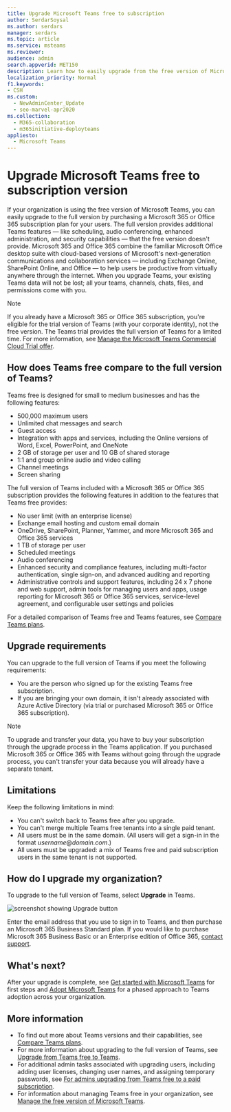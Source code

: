 ```yaml
---
title: Upgrade Microsoft Teams free to subscription
author: SerdarSoysal
ms.author: serdars
manager: serdars
ms.topic: article
ms.service: msteams
ms.reviewer: 
audience: admin
search.appverid: MET150
description: Learn how to easily upgrade from the free version of Microsoft Teams to the full version by purchasing a Microsoft 365 or Office 365 subscription plan for your users.
localization_priority: Normal
f1.keywords:
- CSH
ms.custom: 
  - NewAdminCenter_Update
  - seo-marvel-apr2020
ms.collection: 
  - M365-collaboration
  - m365initiative-deployteams
appliesto: 
  - Microsoft Teams
---
```


# Upgrade Microsoft Teams free to subscription version

If your organization is using the free version of Microsoft Teams, you can easily upgrade to the full version by purchasing a Microsoft 365 or Office 365 subscription plan for your users. The full version provides additional Teams features — like scheduling, audio conferencing, enhanced administration, and security capabilities — that the free version doesn't provide. Microsoft 365 and Office 365 combine the familiar Microsoft Office desktop suite with cloud-based versions of Microsoft's next-generation communications and collaboration services — including Exchange Online, SharePoint Online, and Office — to help users be productive from virtually anywhere through the internet. When you upgrade Teams, your existing Teams data will not be lost; all your teams, channels, chats, files, and permissions come with you. 

> [!NOTE]
> If you already have a Microsoft 365 or Office 365 subscription, you're eligible for the trial version of Teams (with your corporate identity), not the free version. The Teams trial provides the full version of Teams for a limited time. For more information, see [Manage the Microsoft Teams Commercial Cloud Trial offer](iw-trial-teams.md).

## How does Teams free compare to the full version of Teams?

Teams free is designed for small to medium businesses and has the following features:

- 500,000 maximum users
- Unlimited chat messages and search
- Guest access
- Integration with apps and services, including the Online versions of Word, Excel, PowerPoint, and OneNote
- 2 GB of storage per user and 10 GB of shared storage
- 1:1 and group online audio and video calling
- Channel meetings
- Screen sharing

The full version of Teams included with a Microsoft 365 or Office 365 subscription provides the following features in addition to the features that Teams free provides:

- No user limit (with an enterprise license)
- Exchange email hosting and custom email domain
- OneDrive, SharePoint, Planner, Yammer, and more Microsoft 365 and Office 365 services
- 1 TB of storage per user
- Scheduled meetings
- Audio conferencing
- Enhanced security and compliance features, including multi-factor authentication, single sign-on, and advanced auditing and reporting
- Administrative controls and support features, including 24 x 7 phone and web support, admin tools for managing users and apps, usage reporting for Microsoft 365 or Office 365 services, service-level agreement, and configurable user settings and policies

For a detailed comparison of Teams free and Teams features, see [Compare Teams plans](https://products.office.com/microsoft-teams/free).

## Upgrade requirements

You can upgrade to the full version of Teams if you meet the following requirements:

- You are the person who signed up for the existing Teams free subscription.
- If you are bringing your own domain, it isn't already associated with Azure Active Directory (via trial or purchased Microsoft 365 or Office 365 subscription).

> [!NOTE]
> To upgrade and transfer your data, you have to buy your subscription through the upgrade process in the Teams application. If you purchased Microsoft 365 or Office 365 with Teams without going through the upgrade process, you can't transfer your data because you will already have a separate tenant.

## Limitations

Keep the following limitations in mind:

- You can't switch back to Teams free after you upgrade.
- You can't merge multiple Teams free tenants into a single paid tenant.
- All users must be in the same domain. (All users will get a sign-in in the format *username*@*domain.com*.)
- All users must be upgraded: a mix of Teams free and paid subscription users in the same tenant is not supported.

## How do I upgrade my organization?

To upgrade to the full version of Teams, select **Upgrade** in Teams.

![screenshot showing Upgrade button](media/teams-freemium-upgrade-image1.png)

Enter the email address that you use to sign in to Teams, and then purchase an Microsoft 365 Business Standard plan. If you would like to purchase Microsoft 365 Business Basic or an Enterprise edition of Office 365, [contact support](https://portal.office.com/support/altusupport.aspx?app=teamsfreeupgrade).

## What's next?

After your upgrade is complete, see [Get started with Microsoft Teams](get-started-with-teams-quick-start.md) for first steps and [Adopt Microsoft Teams](adopt-microsoft-teams-landing-page.md) for a phased approach to Teams adoption across your organization.

## More information

- To find out more about Teams versions and their capabilities, see [Compare Teams plans](https://products.office.com/microsoft-teams/free).
- For more information about upgrading to the full version of Teams, see [Upgrade from Teams free to Teams](https://support.office.com/article/Upgrade-from-Teams-free-to-Teams-29475bbd-a34f-4175-9b33-d44430f8ad39).
- For additional admin tasks associated with upgrading users, including adding user licenses, changing user names, and assigning temporary passwords, see [For admins upgrading from Teams free to a paid subscription](https://support.office.com/article/for-admins-upgrading-from-teams-free-to-a-paid-subscription-75a95e7f-001e-42d0-a787-ae8b992d5a52).
- For information about managing Teams free in your organization, see [Manage the free version of Microsoft Teams](manage-freemium.md).

